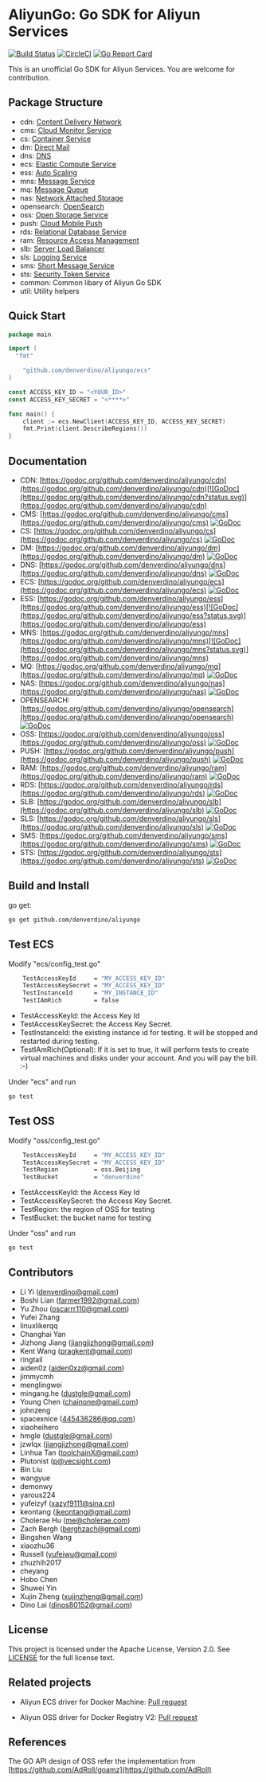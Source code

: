 # AliyunGo: Go SDK for Aliyun Services

[![Build Status](https://travis-ci.org/denverdino/aliyungo.svg?branch=master)](https://travis-ci.org/denverdino/aliyungo) [![CircleCI](https://circleci.com/gh/denverdino/aliyungo.svg?style=svg)](https://circleci.com/gh/denverdino/aliyungo) [![Go Report Card](https://goreportcard.com/badge/github.com/denverdino/aliyungo)](https://goreportcard.com/report/github.com/denverdino/aliyungo)

This is an unofficial Go SDK for Aliyun Services. You are welcome for contribution.

## Package Structure

* cdn: [Content Delivery Network](https://help.aliyun.com/document_detail/27101.html)
* cms: [Cloud Monitor Service](https://help.aliyun.com/document_detail/28615.html)
* cs: [Container Service](https://help.aliyun.com/product/25972.html)
* dm: [Direct Mail](https://help.aliyun.com/document_detail/29414.html)
* dns: [DNS](https://help.aliyun.com/document_detail/dns/api-reference/summary.html)
* ecs: [Elastic Compute Service](https://help.aliyun.com/document_detail/ecs/open-api/summary.html)
* ess: [Auto Scaling](https://help.aliyun.com/document_detail/25857.html)
* mns: [Message Service](https://help.aliyun.com/document_detail/27414.html)
* mq: [Message Queue](https://help.aliyun.com/document_detail/29532.html)
* nas: [Network Attached Storage](https://help.aliyun.com/document_detail/27518.html)
* opensearch: [OpenSearch](https://help.aliyun.com/document_detail/29118.html)
* oss: [Open Storage Service](https://help.aliyun.com/document_detail/oss/api-reference/abstract.html)
* push: [Cloud Mobile Push](https://help.aliyun.com/document_detail/30049.html)
* rds: [Relational Database Service](https://help.aliyun.com/document_detail/26226.html)
* ram: [Resource Access Management](https://help.aliyun.com/document_detail/ram/ram-api-reference/intro/intro.html)
* slb: [Server Load Balancer](https://help.aliyun.com/document_detail/slb/api-reference/brief-introduction.html)
* sls: [Logging Service](https://help.aliyun.com/document_detail/sls/api/overview.html)
* sms: [Short Message Service](https://help.aliyun.com/product/44282.html)
* sts: [Security Token Service](https://help.aliyun.com/document_detail/28756.html)
* common: Common libary of Aliyun Go SDK
* util: Utility helpers

## Quick Start

```go
package main

import (
  "fmt"

	"github.com/denverdino/aliyungo/ecs"
)

const ACCESS_KEY_ID = "<YOUR_ID>"
const ACCESS_KEY_SECRET = "<****>"

func main() {
	client := ecs.NewClient(ACCESS_KEY_ID, ACCESS_KEY_SECRET)
	fmt.Print(client.DescribeRegions())
}

```

## Documentation

  * CDN: [https://godoc.org/github.com/denverdino/aliyungo/cdn](https://godoc.org/github.com/denverdino/aliyungo/cdn)[![GoDoc](https://godoc.org/github.com/denverdino/aliyungo/cdn?status.svg)](https://godoc.org/github.com/denverdino/aliyungo/cdn)
  * CMS: [https://godoc.org/github.com/denverdino/aliyungo/cms](https://godoc.org/github.com/denverdino/aliyungo/cms) [![GoDoc](https://godoc.org/github.com/denverdino/aliyungo/cms?status.svg)](https://godoc.org/github.com/denverdino/aliyungo/cms)
  * CS: [https://godoc.org/github.com/denverdino/aliyungo/cs](https://godoc.org/github.com/denverdino/aliyungo/cs) [![GoDoc](https://godoc.org/github.com/denverdino/aliyungo/cs?status.svg)](https://godoc.org/github.com/denverdino/aliyungo/cs)
  * DM: [https://godoc.org/github.com/denverdino/aliyungo/dm](https://godoc.org/github.com/denverdino/aliyungo/dm) [![GoDoc](https://godoc.org/github.com/denverdino/aliyungo/dm?status.svg)](https://godoc.org/github.com/denverdino/aliyungo/dm)
  * DNS: [https://godoc.org/github.com/denverdino/aliyungo/dns](https://godoc.org/github.com/denverdino/aliyungo/dns) [![GoDoc](https://godoc.org/github.com/denverdino/aliyungo/dns?status.svg)](https://godoc.org/github.com/denverdino/aliyungo/dns)
  * ECS: [https://godoc.org/github.com/denverdino/aliyungo/ecs](https://godoc.org/github.com/denverdino/aliyungo/ecs) [![GoDoc](https://godoc.org/github.com/denverdino/aliyungo/ecs?status.svg)](https://godoc.org/github.com/denverdino/aliyungo/ecs)
  * ESS: [https://godoc.org/github.com/denverdino/aliyungo/ess](https://godoc.org/github.com/denverdino/aliyungo/ess)[![GoDoc](https://godoc.org/github.com/denverdino/aliyungo/ess?status.svg)](https://godoc.org/github.com/denverdino/aliyungo/ess)
  * MNS: [https://godoc.org/github.com/denverdino/aliyungo/mns](https://godoc.org/github.com/denverdino/aliyungo/mns)[![GoDoc](https://godoc.org/github.com/denverdino/aliyungo/mns?status.svg)](https://godoc.org/github.com/denverdino/aliyungo/mns)
  * MQ: [https://godoc.org/github.com/denverdino/aliyungo/mq](https://godoc.org/github.com/denverdino/aliyungo/mq) [![GoDoc](https://godoc.org/github.com/denverdino/aliyungo/mq?status.svg)](https://godoc.org/github.com/denverdino/aliyungo/mq)
  * NAS: [https://godoc.org/github.com/denverdino/aliyungo/nas](https://godoc.org/github.com/denverdino/aliyungo/nas) [![GoDoc](https://godoc.org/github.com/denverdino/aliyungo/nas?status.svg)](https://godoc.org/github.com/denverdino/aliyungo/nas)
  * OPENSEARCH: [https://godoc.org/github.com/denverdino/aliyungo/opensearch](https://godoc.org/github.com/denverdino/aliyungo/opensearch) [![GoDoc](https://godoc.org/github.com/denverdino/aliyungo/opensearch?status.svg)](https://godoc.org/github.com/denverdino/aliyungo/opensearch)
  * OSS: [https://godoc.org/github.com/denverdino/aliyungo/oss](https://godoc.org/github.com/denverdino/aliyungo/oss) [![GoDoc](https://godoc.org/github.com/denverdino/aliyungo/oss?status.svg)](https://godoc.org/github.com/denverdino/aliyungo/oss)
  * PUSH: [https://godoc.org/github.com/denverdino/aliyungo/push](https://godoc.org/github.com/denverdino/aliyungo/push) [![GoDoc](https://godoc.org/github.com/denverdino/aliyungo/push?status.svg)](https://godoc.org/github.com/denverdino/aliyungo/push)
  * RAM: [https://godoc.org/github.com/denverdino/aliyungo/ram](https://godoc.org/github.com/denverdino/aliyungo/ram) [![GoDoc](https://godoc.org/github.com/denverdino/aliyungo/ram?status.svg)](https://godoc.org/github.com/denverdino/aliyungo/ram)
  * RDS: [https://godoc.org/github.com/denverdino/aliyungo/rds](https://godoc.org/github.com/denverdino/aliyungo/rds) [![GoDoc](https://godoc.org/github.com/denverdino/aliyungo/rds?status.svg)](https://godoc.org/github.com/denverdino/aliyungo/rds)
  * SLB: [https://godoc.org/github.com/denverdino/aliyungo/slb](https://godoc.org/github.com/denverdino/aliyungo/slb) [![GoDoc](https://godoc.org/github.com/denverdino/aliyungo/slb?status.svg)](https://godoc.org/github.com/denverdino/aliyungo/slb)
  * SLS: [https://godoc.org/github.com/denverdino/aliyungo/sls](https://godoc.org/github.com/denverdino/aliyungo/sls) [![GoDoc](https://godoc.org/github.com/denverdino/aliyungo/sls?status.svg)](https://godoc.org/github.com/denverdino/aliyungo/sls)
  * SMS: [https://godoc.org/github.com/denverdino/aliyungo/sms](https://godoc.org/github.com/denverdino/aliyungo/sms) [![GoDoc](https://godoc.org/github.com/denverdino/aliyungo/sms?status.svg)](https://godoc.org/github.com/denverdino/aliyungo/sms)
  * STS: [https://godoc.org/github.com/denverdino/aliyungo/sts](https://godoc.org/github.com/denverdino/aliyungo/sts) [![GoDoc](https://godoc.org/github.com/denverdino/aliyungo/sts?status.svg)](https://godoc.org/github.com/denverdino/aliyungo/sts)

## Build and Install

go get:

```sh
go get github.com/denverdino/aliyungo
```

## Test ECS

Modify "ecs/config_test.go"

```sh
	TestAccessKeyId     = "MY_ACCESS_KEY_ID"
	TestAccessKeySecret = "MY_ACCESS_KEY_ID"
	TestInstanceId      = "MY_INSTANCE_ID"
	TestIAmRich         = false
```

* TestAccessKeyId: the Access Key Id
* TestAccessKeySecret: the Access Key Secret.
* TestInstanceId: the existing instance id for testing. It will be stopped and restarted during testing.
* TestIAmRich(Optional): If it is set to true, it will perform tests to create virtual machines and disks under your account. And you will pay the bill. :-)

Under "ecs" and run

```sh
go test
```

## Test OSS

Modify "oss/config_test.go"

```sh
	TestAccessKeyId     = "MY_ACCESS_KEY_ID"
	TestAccessKeySecret = "MY_ACCESS_KEY_ID"
	TestRegion          = oss.Beijing
	TestBucket          = "denverdino"
```

* TestAccessKeyId: the Access Key Id
* TestAccessKeySecret: the Access Key Secret.
* TestRegion: the region of OSS for testing
* TestBucket: the bucket name for testing

Under "oss" and run

```sh
go test
```

## Contributors

  * Li Yi (denverdino@gmail.com)
  * Boshi Lian (farmer1992@gmail.com)
  * Yu Zhou (oscarrr110@gmail.com)
  * Yufei Zhang
  * linuxlikerqq
  * Changhai Yan
  * Jizhong Jiang (jiangjizhong@gmail.com)
  * Kent Wang (pragkent@gmail.com)
  * ringtail
  * aiden0z (aiden0xz@gmail.com)
  * jimmycmh
  * menglingwei
  * mingang.he (dustgle@gmail.com)
  * Young Chen (chainone@gmail.com)
  * johnzeng
  * spacexnice (445436286@qq.com)
  * xiaoheihero
  * hmgle (dustgle@gmail.com)
  * jzwlqx (jiangjizhong@gmail.com)
  * Linhua Tan (toolchainX@gmail.com)
  * Plutonist (p@vecsight.com)
  * Bin Liu
  * wangyue
  * demonwy
  * yarous224
  * yufeizyf (xazyf9111@sina.cn)
  * keontang (ikeontang@gmail.com)
  * Cholerae Hu (me@cholerae.com)
  * Zach Bergh (berghzach@gmail.com)
  * Bingshen Wang
  * xiaozhu36
  * Russell (yufeiwu@gmail.com)
  * zhuzhih2017
  * cheyang
  * Hobo Chen
  * Shuwei Yin
  * Xujin Zheng (xujinzheng@gmail.com)
  * Dino Lai (dinos80152@gmail.com)

## License

This project is licensed under the Apache License, Version 2.0. See [LICENSE](https://github.com/denverdino/aliyungo/blob/master/LICENSE.txt) for the full license text.

## Related projects

  * Aliyun ECS driver for Docker Machine: [Pull request](https://github.com/docker/machine/pull/1182)

  * Aliyun OSS driver for Docker Registry V2: [Pull request](https://github.com/docker/distribution/pull/514)

## References

The GO API design of OSS refer the implementation from [https://github.com/AdRoll/goamz](https://github.com/AdRoll)
